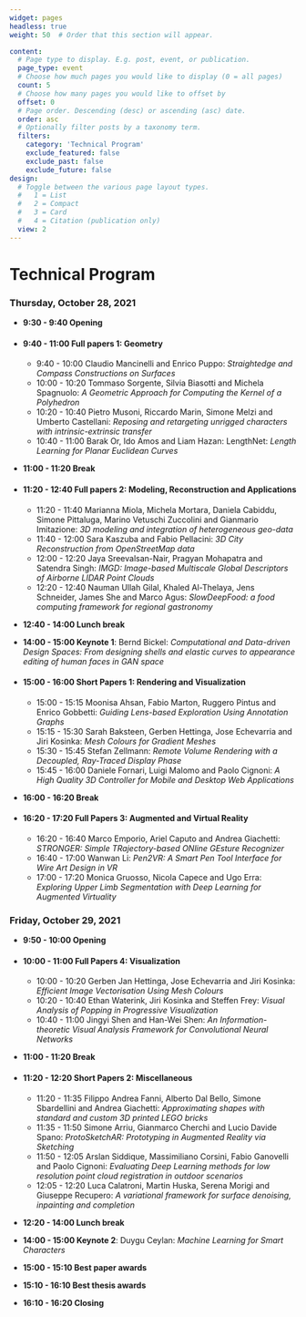 ```yaml
---
widget: pages
headless: true
weight: 50  # Order that this section will appear.

content:
  # Page type to display. E.g. post, event, or publication.
  page_type: event
  # Choose how much pages you would like to display (0 = all pages)
  count: 5
  # Choose how many pages you would like to offset by
  offset: 0
  # Page order. Descending (desc) or ascending (asc) date.
  order: asc
  # Optionally filter posts by a taxonomy term.
  filters:
    category: 'Technical Program'
    exclude_featured: false
    exclude_past: false
    exclude_future: false
design:
  # Toggle between the various page layout types.
  #   1 = List
  #   2 = Compact
  #   3 = Card
  #   4 = Citation (publication only)  
  view: 2
---
```

# Technical Program

### Thursday, October 28, 2021

- **9:30 - 9:40 Opening**

- #### 9:40 - 11:00 Full papers 1: Geometry

  - 9:40 - 10:00 Claudio Mancinelli and Enrico Puppo: *Straightedge and Compass Constructions on Surfaces*
  - 10:00 - 10:20 Tommaso Sorgente, Silvia Biasotti and Michela Spagnuolo: *A Geometric Approach for Computing the Kernel of a Polyhedron*
  - 10:20 - 10:40 Pietro Musoni, Riccardo Marin, Simone Melzi and Umberto Castellani: *Reposing and retargeting unrigged characters with intrinsic-extrinsic transfer*
  - 10:40 - 11:00 Barak Or, Ido Amos and Liam Hazan: LengthNet: *Length Learning for Planar Euclidean Curves*


- **11:00 - 11:20 Break**

- #### 11:20 - 12:40 Full papers 2: Modeling, Reconstruction and Applications

  - 11:20 -  11:40 Marianna Miola, Michela Mortara, Daniela Cabiddu, Simone Pittaluga, Marino Vetuschi Zuccolini and Gianmario Imitazione: *3D modeling and integration of heterogeneous geo-data*
  - 11:40 -  12:00 Sara Kaszuba and Fabio Pellacini: *3D City Reconstruction from OpenStreetMap data*
  - 12:00 - 12:20 Jaya Sreevalsan-Nair, Pragyan Mohapatra and Satendra Singh: *IMGD: Image-based Multiscale Global Descriptors of Airborne LIDAR Point Clouds*
  - 12:20 - 12:40 Nauman Ullah Gilal, Khaled Al-Thelaya, Jens Schneider, James She and Marco Agus: *SlowDeepFood: a food computing framework for regional gastronomy*

- **12:40 - 14:00 Lunch break**

- **14:00 - 15:00 Keynote 1**: Bernd Bickel: *Computational and Data-driven Design Spaces: From designing shells and elastic curves to appearance editing of human faces in GAN space*

- #### 15:00 - 16:00 Short Papers 1: Rendering and Visualization

  - 15:00 - 15:15 Moonisa Ahsan, Fabio Marton, Ruggero Pintus and Enrico Gobbetti: *Guiding Lens-based Exploration Using Annotation Graphs*
  - 15:15 - 15:30 Sarah Baksteen, Gerben Hettinga, Jose Echevarria and Jiri Kosinka: *Mesh Colours for Gradient Meshes*
  - 15:30 - 15:45 Stefan Zellmann: *Remote Volume Rendering with a Decoupled, Ray-Traced Display Phase*
  - 15:45 - 16:00 Daniele Fornari, Luigi Malomo and Paolo Cignoni: *A High Quality 3D Controller for Mobile and Desktop Web Applications*

- **16:00 - 16:20 Break**

- #### 16:20 - 17:20 Full Papers 3: Augmented and Virtual Reality

  - 16:20 - 16:40 Marco Emporio, Ariel Caputo and Andrea Giachetti: *STRONGER: Simple TRajectory-based ONline GEsture Recognizer*
  - 16:40 - 17:00 Wanwan Li: *Pen2VR: A Smart Pen Tool Interface for Wire Art Design in VR*
  - 17:00 - 17:20 Monica Gruosso, Nicola Capece and Ugo Erra: *Exploring Upper Limb Segmentation with Deep Learning for Augmented Virtuality*

### Friday, October 29, 2021

- **9:50 - 10:00 Opening**

- #### 10:00 - 11:00 Full Papers 4: Visualization

  - 10:00 - 10:20 Gerben Jan Hettinga, Jose Echevarria and Jiri Kosinka: *Efficient Image Vectorisation Using Mesh Colours*
  - 10:20 - 10:40 Ethan Waterink, Jiri Kosinka and Steffen Frey: *Visual Analysis of Popping in Progressive Visualization*
  - 10:40 - 11:00 Jingyi Shen and Han-Wei Shen: *An Information-theoretic Visual Analysis Framework for Convolutional Neural Networks*

- **11:00 - 11:20 Break**

- #### 11:20 - 12:20 Short Papers 2: Miscellaneous

  - 11:20 - 11:35 Filippo Andrea Fanni, Alberto Dal Bello, Simone Sbardellini and Andrea Giachetti: *Approximating shapes with standard and custom 3D printed LEGO bricks*
  - 11:35 - 11:50 Simone Arriu, Gianmarco Cherchi and Lucio Davide Spano: *ProtoSketchAR: Prototyping in Augmented Reality via Sketching*
  - 11:50 - 12:05 Arslan Siddique, Massimiliano Corsini, Fabio Ganovelli and Paolo Cignoni: *Evaluating Deep Learning methods for low resolution point cloud registration in outdoor scenarios*
  - 12:05 - 12:20 Luca Calatroni, Martin Huska, Serena Morigi and Giuseppe Recupero: *A variational framework for surface denoising, inpainting and completion*

- **12:20 - 14:00 Lunch break**

- **14:00 - 15:00 Keynote 2**: Duygu Ceylan: *Machine Learning for Smart Characters*

- **15:00 - 15:10 Best paper awards**

- **15:10 - 16:10 Best thesis awards**

- **16:10 - 16:20 Closing**
